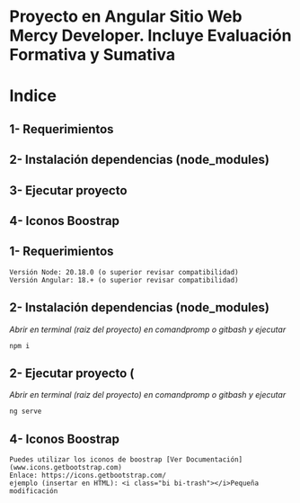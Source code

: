 # Proyecto en Angular Sitio Web Mercy Developer. Incluye Evaluación Formativa y Sumativa
# Indice
## 1- Requerimientos
## 2- Instalación dependencias (node_modules)
## 3- Ejecutar proyecto
## 4- Iconos Boostrap

## 1- Requerimientos
    Versión Node: 20.18.0 (o superior revisar compatibilidad)
    Versión Angular: 18.+ (o superior revisar compatibilidad)
## 2- Instalación dependencias (node_modules)
_Abrir en terminal (raiz del proyecto) en comandpromp o gitbash y ejecutar_
    
    npm i

## 2- Ejecutar proyecto (
_Abrir en terminal (raiz del proyecto) en comandpromp o gitbash y ejecutar_
    
    ng serve

## 4- Iconos Boostrap

    Puedes utilizar los iconos de boostrap [Ver Documentación](www.icons.getbootstrap.com)
    Enlace: https://icons.getbootstrap.com/
    ejemplo (insertar en HTML): <i class="bi bi-trash"></i>Pequeña modificación
